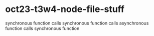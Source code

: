 # oct23-t3w4-node-file-stuff

synchronous function calls 
    synchronous function calls 
        asynchronous function calls 
            synchronous function